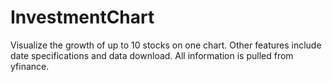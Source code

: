 # InvestmentChart
Visualize the growth of up to 10 stocks on one chart. Other features include date specifications and data download. All information is pulled from yfinance.
